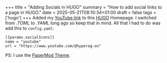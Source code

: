 +++
title = "Adding Socials in HUGO"
summary = "How to add social links to a page in HUGO."
date = 2025-05-21T08:10:34+01:00
draft = false
tags = ['hugo']
+++
Added my [YouTube link](https://www.youtube.com/@hyperag-on) to this [HUGO](https://gohugo.io/) Homepage. I switched from *.TOML* to *.YAML* long ago so keep that in mind.
All that I had to do was add this to `config.yaml`:
```
[[params.socialIcons]]
name = "youtube"
url = "https://www.youtube.com/@hyperag-on"
```

PS: I use the [PaperMod Theme](https://themes.gohugo.io/themes/hugo-papermod/).
